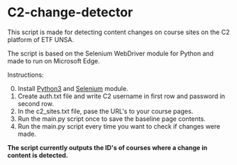 # C2-change-detector

This script is made for detecting content changes on course sites on the C2 platform of ETF UNSA.

The script is based on the Selenium WebDriver module for Python and made to run on Microsoft Edge.

Instructions:

0) Install [Python3](https://www.python.org/downloads/) and [Selenium](https://selenium-python.readthedocs.io/installation.html) module.
1) Create auth.txt file and write C2 username in first row and password in second row.
2) In the c2_sites.txt file, pase the URL's to your course pages.
3) Run the main.py script once to save the baseline page contents.
4) Run the main.py script every time you want to check if changes were made.

**The script currently outputs the ID's of courses where a change in content is detected.**
